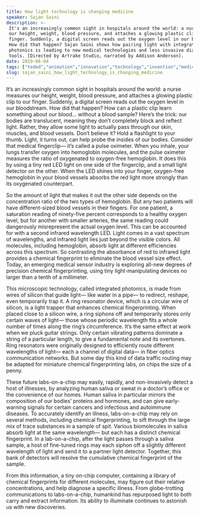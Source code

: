 ```yaml
---
title: How light technology is changing medicine
speaker: Sajan Saini
description: >-
 It's an increasingly common sight in hospitals around the world: a nurse measures
 our height, weight, blood pressure, and attaches a glowing plastic clip to our
 finger. Suddenly, a digital screen reads out the oxygen level in our bloodstream.
 How did that happen? Sajan Saini shows how pairing light with integrated
 photonics is leading to new medical technologies and less invasive diagnostic
 tools. [Directed by Artrake Studio, narrated by Addison Anderson].
date: 2019-06-04
tags: ["teded","animation","innovation","technology","invention","medicine","medical-imaging","medical-research","human-body","health","healthcare","health-care","public-health","disease","illness"]
slug: sajan_saini_how_light_technology_is_changing_medicine
---
```


It’s an increasingly common sight in hospitals around the world: a nurse measures our
height, weight, blood pressure, and attaches a glowing plastic clip to our finger.
Suddenly, a digital screen reads out the oxygen level in our bloodstream. How did that
happen? How can a plastic clip learn something about our blood… without a blood
sample? Here’s the trick: our bodies are translucent, meaning they don’t completely block
and reflect light. Rather, they allow some light to actually pass through our skin,
muscles, and blood vessels. Don’t believe it? Hold a flashlight to your thumb. Light, it
turns out, can help probe the insides of our bodies. Consider that medical fingerclip— it’s
called a pulse oximeter. When you inhale, your lungs transfer oxygen into hemoglobin
molecules, and the pulse oximeter measures the ratio of oxygenated to oxygen-free
hemoglobin. It does this by using a tiny red LED light on one side of the fingerclip, and
a small light detector on the other. When the LED shines into your finger, oxygen-free
hemoglobin in your blood vessels absorbs the red light more strongly than its oxygenated 
counterpart.

So the amount of light that makes it out the other side depends on the concentration ratio
 of the two types of hemoglobin. But any two patients will have different-sized blood
vessels in their fingers. For one patient, a saturation reading of ninety-five percent
corresponds to a healthy oxygen level, but for another with smaller arteries, the same
reading could dangerously misrepresent the actual oxygen level. This can be accounted for
with a second infrared wavelength LED. Light comes in a vast spectrum of wavelengths,
and infrared light lies just beyond the visible colors. All molecules, including
hemoglobin, absorb light at different efficiencies across this spectrum. So contrasting
the absorbance of red to infrared light provides a chemical fingerprint to eliminate the
blood vessel size effect. Today, an emerging medical sensor industry is exploring all-new
degrees of precision chemical fingerprinting, using tiny light-manipulating devices no
larger than a tenth of a millimeter.

This microscopic technology, called integrated photonics, is made from wires of silicon 
that guide light— like water in a pipe— to redirect, reshape, even temporarily trap it. A
ring resonator device, which is a circular wire of silicon, is a light trapper that
enhances chemical fingerprinting. When placed close to a silicon wire, a ring siphons off
and temporarily stores only certain waves of light— those whose periodic wavelength fits
a whole number of times along the ring’s circumference. It’s the same effect at work when
we pluck guitar strings. Only certain vibrating patterns dominate a string of a
particular length, to give a fundamental note and its overtones. Ring resonators were
originally designed to efficiently route different wavelengths of light— each a channel
of digital data— in fiber optics communication networks. But some day this kind of data 
traffic routing may be adapted for miniature chemical fingerprinting labs, on chips the
size of a penny.

These future labs-on-a-chip may easily, rapidly, and non-invasively detect a host of
illnesses, by analyzing human saliva or sweat in a doctor’s office or the convenience of
our homes. Human saliva in particular mirrors the composition of our bodies’ proteins and
hormones, and can give early-warning signals for certain cancers and infectious and
autoimmune diseases. To accurately identify an illness, labs-on-a-chip may rely on 
several methods, including chemical fingerprinting, to sift through the large mix of trace
 substances in a sample of spit. Various biomolecules in saliva absorb light at the same
wavelength— but each has a distinct chemical fingerprint. In a lab-on-a-chip, after the
light passes through a saliva sample, a host of fine-tuned rings may each siphon off a
slightly different wavelength of light and send it to a partner light detector. Together,
this bank of detectors will resolve the cumulative chemical fingerprint of the
sample.

From this information, a tiny on-chip computer, containing a library of chemical 
fingerprints for different molecules, may figure out their relative concentrations, and
help diagnose a specific illness. From globe-trotting communications to labs-on-a-chip,
humankind has repurposed light to both carry and extract information. Its ability to
illuminate continues to astonish us with new discoveries.

<!--
ad_duration=0
event="TED-Ed"
external_start_time=0
intro_duration=0
is_subtitle_required="False"
is_talk_featured="False"
language="en"
language_swap="False"
native_language="en"
number_of_related_talks=6
number_of_speakers=1
number_of_subtitled_videos=0
number_of_tags=15
number_of_talk_download_languages=18
number_of_talk_more_resources=0
number_of_talk_recommendations=0
number_of_talks_take_actions=0
post_ad_duration=0
published_timestamp="2019-06-04 21:49:54"
recording_date="2019-06-04"
speaker_is_published=0
speaker_name="Sajan Saini"
talk_name="How light technology is changing medicine"
talks_tags=["teded","animation","innovation","technology","invention","medicine","medical-imaging","medical-research","human-body","health","healthcare","health-care","public-health","disease","illness"]
url_photo_talk="https://s3.amazonaws.com/talkstar-photos/uploads/0921060c-eec1-46cd-bdcb-15b6e567aaea/medicaldevices_textless_2.jpg"
url_webpage="https://www.ted.com/talks/sajan_saini_how_light_technology_is_changing_medicine"
video_type_name="TED-Ed Original"
-->